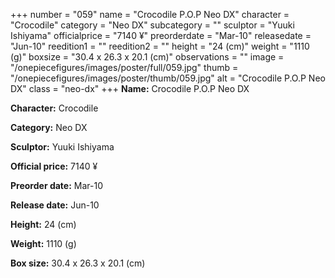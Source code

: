 +++
number = "059"
name = "Crocodile P.O.P Neo DX"
character = "Crocodile"
category = "Neo DX"
subcategory = ""
sculptor = "Yuuki Ishiyama"
officialprice = "7140 ¥"
preorderdate = "Mar-10"
releasedate = "Jun-10"
reedition1 = ""
reedition2 = ""
height = "24 (cm)"
weight = "1110 (g)"
boxsize = "30.4 x 26.3 x 20.1 (cm)"
observations = ""
image = "/onepiecefigures/images/poster/full/059.jpg"
thumb = "/onepiecefigures/images/poster/thumb/059.jpg"
alt = "Crocodile P.O.P Neo DX"
class = "neo-dx"
+++
**Name:** Crocodile P.O.P Neo DX

**Character:** Crocodile

**Category:** Neo DX 

**Sculptor:** Yuuki Ishiyama

**Official price:** 7140 ¥

**Preorder date:** Mar-10

**Release date:** Jun-10

**Height:** 24 (cm)

**Weight:** 1110 (g)

**Box size:** 30.4 x 26.3 x 20.1 (cm)
